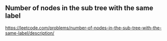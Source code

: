 ## Number of nodes in the sub tree with the same label
https://leetcode.com/problems/number-of-nodes-in-the-sub-tree-with-the-same-label/description/
